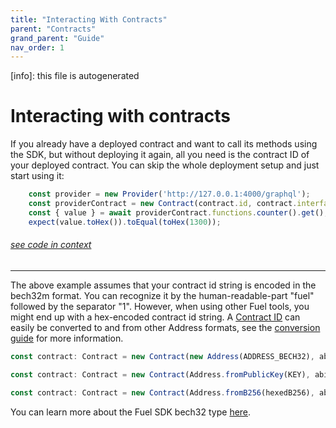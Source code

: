 ```yaml
---
title: "Interacting With Contracts"
parent: "Contracts"
grand_parent: "Guide"
nav_order: 1
---
```


[info]: this file is autogenerated


# Interacting with contracts

If you already have a deployed contract and want to call its methods using the SDK, but without deploying it again, all you need is the contract ID of your deployed contract. You can skip the whole deployment setup and just start using it:


```typescript
    const provider = new Provider('http://127.0.0.1:4000/graphql');
    const providerContract = new Contract(contract.id, contract.interface, provider);
    const { value } = await providerContract.functions.counter().get();
    expect(value.toHex()).toEqual(toHex(1300));
```
###### [see code in context](https://github.com/FuelLabs/fuels-ts/blob/master/packages/fuel-gauge/src/storage-test-contract.test.ts#L46-L51)

---


The above example assumes that your contract id string is encoded in the bech32m format. You can recognize it by the human-readable-part "fuel" followed by the separator "1". However, when using other Fuel tools, you might end up with a hex-encoded contract id string. A [Contract ID](../types/contract-id.md) can easily be converted to and from other Address formats, see the [conversion guide](../types/conversion.md) for more information.

```typescript
const contract: Contract = new Contract(new Address(ADDRESS_BECH32), abiJSON);

const contract: Contract = new Contract(Address.fromPublicKey(KEY), abiJSON);

const contract: Contract = new Contract(Address.fromB256(hexedB256), abiJSON);
```

You can learn more about the Fuel SDK bech32 type [here](../types/bech32.md).
